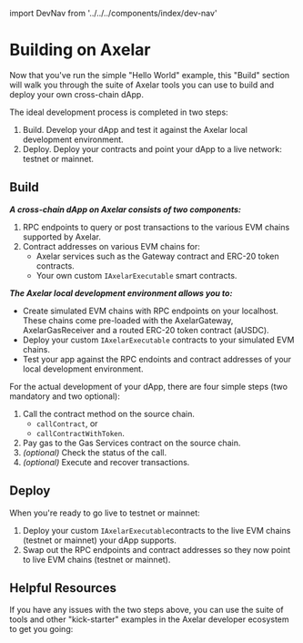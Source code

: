 import DevNav from '../../../components/index/dev-nav'

# Building on Axelar

Now that you've run the simple "Hello World" example, this "Build" section will walk you through the suite of Axelar tools you can use to build and deploy your own cross-chain dApp. 

The ideal development process is completed in two steps: 

1. Build. Develop your dApp and test it against the Axelar local development environment.
2. Deploy. Deploy your contracts and point your dApp to a live network: testnet or mainnet.

## Build
**_A cross-chain dApp on Axelar consists of two components:_**

1. RPC endpoints to query or post transactions to the various EVM chains supported by Axelar.
2. Contract addresses on various EVM chains for:
    - Axelar services such as the Gateway contract and ERC-20 token contracts.
    - Your own custom `IAxelarExecutable` smart contracts.

**_The Axelar local development environment allows you to:_**

* Create simulated EVM chains with RPC endpoints on your localhost. These chains come pre-loaded with the AxelarGateway, AxelarGasReceiver and a routed ERC-20 token contract (aUSDC).
* Deploy your custom `IAxelarExecutable` contracts to your simulated EVM chains.
* Test your app against the RPC endoints and contract addresses of your local development environment.


For the actual development of your dApp, there are four simple steps (two mandatory and two optional):
1. Call the contract method on the source chain.
    - `callContract`, or
    - `callContractWithToken`.
2. Pay gas to the Gas Services contract on the source chain.
3. *(optional)* Check the status of the call.
4. *(optional)* Execute and recover transactions.

## Deploy

When you're ready to go live to testnet or mainnet: 

1. Deploy your custom `IAxelarExecutable`contracts to the live EVM chains (testnet or mainnet) your dApp supports. 
2. Swap out the RPC endpoints and contract addresses so they now point to live EVM chains (testnet or mainnet).

## Helpful Resources
If you have any issues with the two steps above, you can use the suite of tools and other "kick-starter" examples in the Axelar developer ecosystem to get you going:

<br/>
<DevNav />